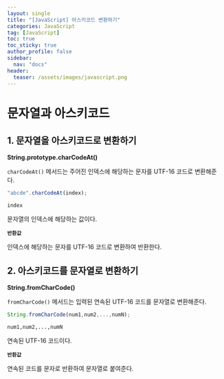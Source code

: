 ```yaml
---
layout: single
title: "[JavaScript] 아스키코드 변환하기"
categories: JavaScript
tag: [JavaScript]
toc: true
toc_sticky: true
author_profile: false
sidebar:
  nav: "docs"
header:
  teaser: /assets/images/javascript.png
---
```


# 문자열과 아스키코드

## 1. 문자열을 아스키코드로 변환하기

**String.prototype.charCodeAt()**

`charCodeAt()` 메서드는 주어진 인덱스에 해당하는 문자를 UTF-16 코드로 변환해준다.

```js
"abcde".charCodeAt(index);
```

`index`

문자열의 인덱스에 해당하는 값이다.

**`반환값`**

인덱스에 해당하는 문자를 UTF-16 코드로 변환하여 반환한다.

## 2. 아스키코드를 문자열로 변환하기

**String.fromCharCode()**

`fromCharCode()` 메서드는 입력된 연속된 UTF-16 코드를 문자열로 변환해준다.

```js
String.fromCharCode(num1,num2,...,numN);
```

`num1,num2,...,numN`

연속된 UTF-16 코드이다.

**`반환값`**

연속된 코드를 문자로 반환하여 문자열로 붙여준다.
